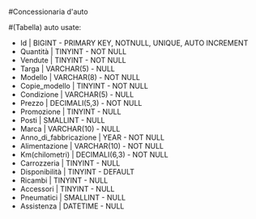 <!-- Modellizzare la struttura di una tabella per memorizzare tutti i dati riguardanti delle auto usate messe in vendita da un concessionario -->

#Concessionaria d'auto

#(Tabella) auto usate:

- Id | BIGINT - PRIMARY KEY, NOTNULL, UNIQUE, AUTO INCREMENT
- Quantità | TINYINT - NOT NULL
- Vendute | TINYINT - NOT NULL
- Targa | VARCHAR(5) - NULL
- Modello | VARCHAR(8) - NOT NULL
- Copie_modello | TINYINT - NOT NULL
- Condizione | VARCHAR(5) - NULL
- Prezzo | DECIMALI(5,3) - NOT NULL
- Promozione | TINYINT - NULL
- Posti | SMALLINT - NULL
- Marca | VARCHAR(10) - NULL
- Anno_di_fabbricazione | YEAR - NOT NULL
- Alimentazione | VARCHAR(10) - NOT NULL
- Km(chilometri) | DECIMALI(6,3) - NOT NULL
- Carrozzeria | TINYINT - NULL
- Disponibilità | TINYINT - DEFAULT
- Ricambi | TINYINT - NULL
- Accessori | TINYINT - NULL
- Pneumatici | SMALLINT - NULL
- Assistenza | DATETIME - NULL
